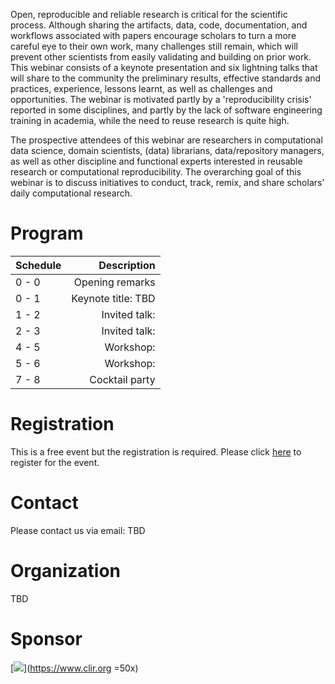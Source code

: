 Open, reproducible and reliable research is critical for the scientific process. Although sharing the artifacts, data, code, documentation, and workflows associated with papers encourage scholars to turn a more careful eye to their own work, many challenges still remain, which will prevent other scientists from easily validating and building on prior work. This webinar consists of a keynote presentation and six lightning talks that will share to the community the preliminary results, effective standards and practices, experience, lessons learnt, as well as challenges and opportunities. The webinar is motivated partly by a 'reproducibility crisis' reported in some disciplines, and partly by the lack of software engineering training in academia, while the need to reuse research is quite high.

The prospective attendees of this webinar are researchers in computational data science, domain scientists, (data) librarians, data/repository managers, as well as other discipline and functional experts interested in reusable research or computational reproducibility. The overarching goal of this webinar is to discuss initiatives to conduct, track, remix, and share scholars’ daily computational research. 

# Program 

Schedule | Description
-------- | -----------:
0 - 0    | Opening remarks
0 - 1    | Keynote title: TBD
1 - 2    | Invited talk:
2 - 3    | Invited talk:
4 - 5    | Workshop:
5 - 6    | Workshop:
7 - 8    | Cocktail party

# Registration
This is a free event but the registration is required. Please click [here](https://docs.google.com/forms/d/1u2QYQo7zRlM1mm7w8sIRJC2hZnRZoIH00luIA3XjiPE/prefill) to register for the event.

# Contact

Please contact us via email: TBD

# Organization

TBD

# Sponsor  

[![](https://clir.wordpress.clir.org/wp-content/uploads/sites/6/2017/10/CLIR_red_w_wordmark.png)](https://www.clir.org =50x)
